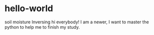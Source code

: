 # hello-world
soil moisture Inversing
hi everybody!
I am a newer, I want to master the python to help me to finish my study.
